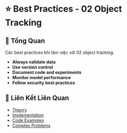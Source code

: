 # ⭐ Best Practices - 02 Object Tracking

## 🎯 Tổng Quan

Các best practices khi làm việc với 02 object tracking.

- **Always validate data**
- **Use version control**
- **Document code and experiments**
- **Monitor model performance**
- **Follow security best practices**

## 🔗 Liên Kết Liên Quan

- [Theory](./THEORY_02_object_tracking.md)
- [Implementation](./IMPLEMENTATION_02_object_tracking.md)
- [Code Examples](./CODE_EXAMPLES_02_object_tracking.md)
- [Complex Problems](./COMPLEX_PROBLEMS.md)
